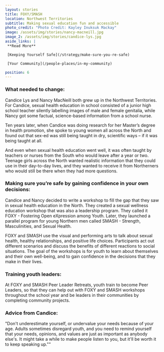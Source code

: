 ```yaml
---
layout: stories
title: FOXY/SMASH
location: Northwest Territories
subtitle: Making sexual education fun and accessible
photo_credit: "Photo Credit: Kayley Inuksuk Mackay"
image: /assets/img/stories/nancy-macneill.jpg
image_2: /assets/img/stories/candice-lys.jpg
aside_links: |
 **Read More**

 [Keeping Yourself Safe](/strategy/make-sure-you-re-safe)

 [Your Community](/people-places/in-my-community)

position: 6
---
```


### What needed to change:
Candice Lys and Nancy MacNeill both grew up in the Northwest Territories. For Candice, sexual health education in school consisted of a junior high school teacher silently labelling images of male and female genitalia, while Nancy got some factual, science-based information from a school nurse.

Ten years later, when Candice was doing research for her Master’s degree in health promotion, she spoke to young women all across the North and found out that sex-ed was still being taught in dry, scientific ways – if it was being taught at all.

And even when sexual health education went well, it was often taught by teachers or nurses from the South who would leave after a year or two.  
Teenage girls across the North wanted realistic information that they could use in their day-to-day lives, and they wanted to receive it from Northerners who would still be there when they had more questions.

### Making sure you’re safe by gaining confidence in your own decisions:

Candice and Nancy decided to write a workshop to fill the gap that they saw in sexual health education in the North. They created a sexual wellness education workshop that was also a leadership program. They called it FOXY - Fostering Open eXpression among Youth. Later, they launched a parallel program for young Northern men called SMASH - Strength, Masculinities, and Sexual Health.

FOXY and SMASH use the visual and performing arts to talk about sexual health, healthy relationships, and positive life choices. Participants act out different scenarios and discuss the benefits of different reactions to social situations. The goal of the workshops is for youth to learn about themselves and their own well-being, and to gain confidence in the decisions that they make in their lives.

### Training youth leaders:
At FOXY and SMASH Peer Leader Retreats, youth train to become Peer Leaders, so that they can help out with FOXY and SMASH workshops throughout the school year and be leaders in their communities by completing community projects.

### Advice from Candice:
"Don't underestimate yourself, or undervalue your needs because of your age. Adults sometimes disregard youth, and you need to remind yourself that your needs, opinions, and values are just as important as anybody else's. It might take a while to make people listen to you, but it'll be worth it to keep speaking up.""
